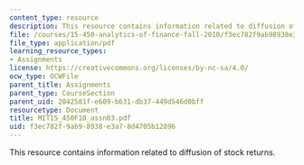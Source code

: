 ```yaml
---
content_type: resource
description: This resource contains information related to diffusion of stock returns.
file: /courses/15-450-analytics-of-finance-fall-2010/f3ec782f9ab98938e3a78d4705b12896_MIT15_450F10_assn03.pdf
file_type: application/pdf
learning_resource_types:
- Assignments
license: https://creativecommons.org/licenses/by-nc-sa/4.0/
ocw_type: OCWFile
parent_title: Assignments
parent_type: CourseSection
parent_uid: 2042581f-e609-b631-db37-449d546d0bff
resourcetype: Document
title: MIT15_450F10_assn03.pdf
uid: f3ec782f-9ab9-8938-e3a7-8d4705b12896
---
```

This resource contains information related to diffusion of stock returns.